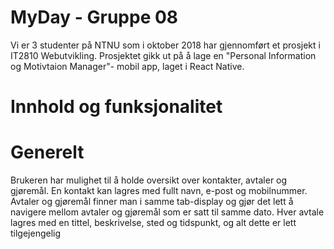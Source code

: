 # MyDay - Gruppe 08

Vi er 3 studenter på NTNU som i oktober 2018 har gjennomført et prosjekt i IT2810 Webutvikling. Prosjektet gikk ut på å lage en "Personal Information og Motivtaion Manager"- mobil app, laget i React Native. 

# Innhold og funksjonalitet

# Generelt

Brukeren har mulighet til å holde oversikt over kontakter, avtaler og gjøremål. En kontakt kan lagres med fullt navn, e-post og mobilnummer. Avtaler og gjøremål finner man i samme tab-display og gjør det lett å navigere mellom avtaler og gjøremål som er satt til samme dato. Hver avtale lagres med en tittel, beskrivelse, sted og tidspunkt, og alt dette er lett tilgejengelig 
